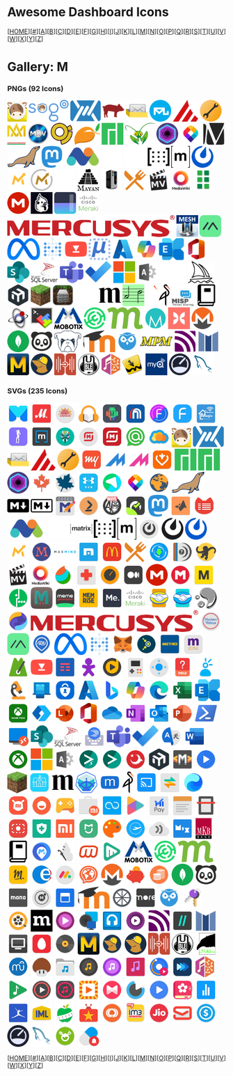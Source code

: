 # Awesome Dashboard Icons

[[HOME](..)][[#](gallery.md)][[A](gallery-a.md)][[B](gallery-b.md)][[C](gallery-c.md)][[D](gallery-d.md)][[E](gallery-e.md)][[F](gallery-f.md)][[G](gallery-g.md)][[H](gallery-h.md)][[I](gallery-i.md)][[J](gallery-j.md)][[K](gallery-k.md)][[L](gallery-l.md)][[M](gallery-m.md)][[N](gallery-n.md)][[O](gallery-o.md)][[P](gallery-p.md)][[Q](gallery-q.md)][[R](gallery-r.md)][[S](gallery-s.md)][[T](gallery-t.md)][[U](gallery-u.md)][[V](gallery-v.md)][[W](gallery-w.md)][[X](gallery-x.md)][[Y](gallery-y.md)][[Z](gallery-z.md)]

# Gallery: M

### PNGs (92 Icons)

<img src="../icons/mailcow.png" alt="mailcow" height="50"> <img src="../icons/mailcowsogo.png" alt="mailcowsogo" height="50"> <img src="../icons/mailfence.png" alt="mailfence" height="50"> <img src="../icons/mailhog.png" alt="mailhog" height="50"> <img src="../icons/mailinabox.png" alt="mailinabox" height="50"> <img src="../icons/mailu.png" alt="mailu" height="50"> <img src="../icons/mainsail.png" alt="mainsail" height="50"> <img src="../icons/maintainerr.png" alt="maintainerr" height="50"> <img src="../icons/mak.png" alt="mak" height="50"> <img src="../icons/makemkv.png" alt="makemkv" height="50"> <img src="../icons/maloja.png" alt="maloja" height="50"> <img src="../icons/mango.png" alt="mango" height="50"> <img src="../icons/manjaro-linux.png" alt="manjaro-linux" height="50"> <img src="../icons/mantisbt.png" alt="mantisbt" height="50"> <img src="../icons/manyfold.png" alt="manyfold" height="50"> <img src="../icons/maptiler.png" alt="maptiler" height="50"> <img src="../icons/marginalia.png" alt="marginalia" height="50"> <img src="../icons/mariadb.png" alt="mariadb" height="50"> <img src="../icons/mastodon.png" alt="mastodon" height="50"> <img src="../icons/matomo.png" alt="matomo" height="50"> <img src="../icons/matrix-light.png" alt="matrix-light" height="50"> <img src="../icons/matrix-synapse-light.png" alt="matrix-synapse-light" height="50"> <img src="../icons/matrix-synapse.png" alt="matrix-synapse" height="50"> <img src="../icons/matrix.png" alt="matrix" height="50"> <img src="../icons/mattermost.png" alt="mattermost" height="50"> <img src="../icons/mautic-light.png" alt="mautic-light" height="50"> <img src="../icons/mautic.png" alt="mautic" height="50"> <img src="../icons/mayan-edms-light.png" alt="mayan-edms-light" height="50"> <img src="../icons/mayan-edms.png" alt="mayan-edms" height="50"> <img src="../icons/mcmyadmin.png" alt="mcmyadmin" height="50"> <img src="../icons/mealie.png" alt="mealie" height="50"> <img src="../icons/mediathekview.png" alt="mediathekview" height="50"> <img src="../icons/mediawiki.png" alt="mediawiki" height="50"> <img src="../icons/medusa.png" alt="medusa" height="50"> <img src="../icons/mega-nz.png" alt="mega-nz" height="50"> <img src="../icons/memos.png" alt="memos" height="50"> <img src="../icons/mempool.png" alt="mempool" height="50"> <img src="../icons/meraki.png" alt="meraki" height="50"> <img src="../icons/mercusys-logo.png" alt="mercusys-logo" height="50"> <img src="../icons/meshcentral.png" alt="meshcentral" height="50"> <img src="../icons/meshtastic.png" alt="meshtastic" height="50"> <img src="../icons/meta.png" alt="meta" height="50"> <img src="../icons/metabase.png" alt="metabase" height="50"> <img src="../icons/metube.png" alt="metube" height="50"> <img src="../icons/microbin.png" alt="microbin" height="50"> <img src="../icons/microsoft-azure.png" alt="microsoft-azure" height="50"> <img src="../icons/microsoft-copilot.png" alt="microsoft-copilot" height="50"> <img src="../icons/microsoft-exchange.png" alt="microsoft-exchange" height="50"> <img src="../icons/microsoft-office.png" alt="microsoft-office" height="50"> <img src="../icons/microsoft-sharepoint.png" alt="microsoft-sharepoint" height="50"> <img src="../icons/microsoft-sql-server.png" alt="microsoft-sql-server" height="50"> <img src="../icons/microsoft-teams.png" alt="microsoft-teams" height="50"> <img src="../icons/microsoft-todo.png" alt="microsoft-todo" height="50"> <img src="../icons/microsoft.png" alt="microsoft" height="50"> <img src="../icons/microsoft365-admin-center.png" alt="microsoft365-admin-center" height="50"> <img src="../icons/midjourney-light.png" alt="midjourney-light" height="50"> <img src="../icons/midjourney.png" alt="midjourney" height="50"> <img src="../icons/mikrotik.png" alt="mikrotik" height="50"> <img src="../icons/minecraft.png" alt="minecraft" height="50"> <img src="../icons/mineos.png" alt="mineos" height="50"> <img src="../icons/miniflux-light.png" alt="miniflux-light" height="50"> <img src="../icons/miniflux.png" alt="miniflux" height="50"> <img src="../icons/minimserver.png" alt="minimserver" height="50"> <img src="../icons/minio-light.png" alt="minio-light" height="50"> <img src="../icons/minio.png" alt="minio" height="50"> <img src="../icons/misp.png" alt="misp" height="50"> <img src="../icons/mkdocs.png" alt="mkdocs" height="50"> <img src="../icons/mkvtoolnix.png" alt="mkvtoolnix" height="50"> <img src="../icons/mobaxterm.png" alt="mobaxterm" height="50"> <img src="../icons/mobotix.png" alt="mobotix" height="50"> <img src="../icons/modrinth.png" alt="modrinth" height="50"> <img src="../icons/mojeek.png" alt="mojeek" height="50"> <img src="../icons/molecule.png" alt="molecule" height="50"> <img src="../icons/monarch-money.png" alt="monarch-money" height="50"> <img src="../icons/monero.png" alt="monero" height="50"> <img src="../icons/mongodb.png" alt="mongodb" height="50"> <img src="../icons/monica.png" alt="monica" height="50"> <img src="../icons/monit.png" alt="monit" height="50"> <img src="../icons/moodle.png" alt="moodle" height="50"> <img src="../icons/motioneye.png" alt="motioneye" height="50"> <img src="../icons/mpm.png" alt="mpm" height="50"> <img src="../icons/mqtt.png" alt="mqtt" height="50"> <img src="../icons/mstream.png" alt="mstream" height="50"> <img src="../icons/mullvad-browser.png" alt="mullvad-browser" height="50"> <img src="../icons/mullvad.png" alt="mullvad" height="50"> <img src="../icons/multi-scrobbler.png" alt="multi-scrobbler" height="50"> <img src="../icons/mumble.png" alt="mumble" height="50"> <img src="../icons/musicbrainz.png" alt="musicbrainz" height="50"> <img src="../icons/mylar.png" alt="mylar" height="50"> <img src="../icons/myq.png" alt="myq" height="50"> <img src="../icons/myspeed.png" alt="myspeed" height="50"> <img src="../icons/mysql.png" alt="mysql" height="50">

### SVGs (235 Icons)

<img src="../icons/m-launcher.svg" alt="m-launcher" height="50"> <img src="../icons/m-video.svg" alt="m-video" height="50"> <img src="../icons/maadhaar.svg" alt="maadhaar" height="50"> <img src="../icons/mabook.svg" alt="mabook" height="50"> <img src="../icons/macrodroid.svg" alt="macrodroid" height="50"> <img src="../icons/maf-carrefour.svg" alt="maf-carrefour" height="50"> <img src="../icons/magic-font-swap.svg" alt="magic-font-swap" height="50"> <img src="../icons/magic-font.svg" alt="magic-font" height="50"> <img src="../icons/magic-home.svg" alt="magic-home" height="50"> <img src="../icons/magic-poser.svg" alt="magic-poser" height="50"> <img src="../icons/magicplan.svg" alt="magicplan" height="50"> <img src="../icons/magisk.svg" alt="magisk" height="50"> <img src="../icons/magnit-dostavka.svg" alt="magnit-dostavka" height="50"> <img src="../icons/magnit.svg" alt="magnit" height="50"> <img src="../icons/mail-ru-agent.svg" alt="mail-ru-agent" height="50"> <img src="../icons/mail-ru-cloud.svg" alt="mail-ru-cloud" height="50"> <img src="../icons/mailcow.svg" alt="mailcow" height="50"> <img src="../icons/mailfence.svg" alt="mailfence" height="50"> <img src="../icons/mailinabox.svg" alt="mailinabox" height="50"> <img src="../icons/mainsail.svg" alt="mainsail" height="50"> <img src="../icons/maintainerr.svg" alt="maintainerr" height="50"> <img src="../icons/makemytrip.svg" alt="makemytrip" height="50"> <img src="../icons/mame4all.svg" alt="mame4all" height="50"> <img src="../icons/mame4droid.svg" alt="mame4droid" height="50"> <img src="../icons/managemyhealth.svg" alt="managemyhealth" height="50"> <img src="../icons/manjaro-linux.svg" alt="manjaro-linux" height="50"> <img src="../icons/manjaro.svg" alt="manjaro" height="50"> <img src="../icons/manyfold.svg" alt="manyfold" height="50"> <img src="../icons/maple-player.svg" alt="maple-player" height="50"> <img src="../icons/maple.svg" alt="maple" height="50"> <img src="../icons/mapmyrun.svg" alt="mapmyrun" height="50"> <img src="../icons/mappy.svg" alt="mappy" height="50"> <img src="../icons/maptiler.svg" alt="maptiler" height="50"> <img src="../icons/marble-behaim.svg" alt="marble-behaim" height="50"> <img src="../icons/mariadb.svg" alt="mariadb" height="50"> <img src="../icons/markdown-dark.svg" alt="markdown-dark" height="50"> <img src="../icons/markdown.svg" alt="markdown" height="50"> <img src="../icons/markor.svg" alt="markor" height="50"> <img src="../icons/marktplaats.svg" alt="marktplaats" height="50"> <img src="../icons/marvel-comics.svg" alt="marvel-comics" height="50"> <img src="../icons/master-for-amazfit.svg" alt="master-for-amazfit" height="50"> <img src="../icons/mastodon.svg" alt="mastodon" height="50"> <img src="../icons/matlab.svg" alt="matlab" height="50"> <img src="../icons/matlog.svg" alt="matlog" height="50"> <img src="../icons/matomo.svg" alt="matomo" height="50"> <img src="../icons/matrix-logo-light.svg" alt="matrix-logo-light" height="50"> <img src="../icons/matrix-logo.svg" alt="matrix-logo" height="50"> <img src="../icons/matrix-synapse.svg" alt="matrix-synapse" height="50"> <img src="../icons/matrix.svg" alt="matrix" height="50"> <img src="../icons/mattermost-classic.svg" alt="mattermost-classic" height="50"> <img src="../icons/mattermost-dark.svg" alt="mattermost-dark" height="50"> <img src="../icons/mattermost.svg" alt="mattermost" height="50"> <img src="../icons/mautic-light.svg" alt="mautic-light" height="50"> <img src="../icons/maxima.svg" alt="maxima" height="50"> <img src="../icons/maxmind-logo.svg" alt="maxmind-logo" height="50"> <img src="../icons/maxthon-browser.svg" alt="maxthon-browser" height="50"> <img src="../icons/mcdonalds.svg" alt="mcdonalds" height="50"> <img src="../icons/mealie.svg" alt="mealie" height="50"> <img src="../icons/mediaget.svg" alt="mediaget" height="50"> <img src="../icons/mediainfo.svg" alt="mediainfo" height="50"> <img src="../icons/mediamonkey.svg" alt="mediamonkey" height="50"> <img src="../icons/mediathekview.svg" alt="mediathekview" height="50"> <img src="../icons/mediawiki.svg" alt="mediawiki" height="50"> <img src="../icons/medibang-paint.svg" alt="medibang-paint" height="50"> <img src="../icons/medical.svg" alt="medical" height="50"> <img src="../icons/meditation-timer-beta.svg" alt="meditation-timer-beta" height="50"> <img src="../icons/medium-reader.svg" alt="medium-reader" height="50"> <img src="../icons/mega-nz.svg" alt="mega-nz" height="50"> <img src="../icons/mega.svg" alt="mega" height="50"> <img src="../icons/megabonus.svg" alt="megabonus" height="50"> <img src="../icons/megafon.svg" alt="megafon" height="50"> <img src="../icons/memcached.svg" alt="memcached" height="50"> <img src="../icons/meme-generator.svg" alt="meme-generator" height="50"> <img src="../icons/memrise.svg" alt="memrise" height="50"> <img src="../icons/mental-health.svg" alt="mental-health" height="50"> <img src="../icons/meraki.svg" alt="meraki" height="50"> <img src="../icons/mercado-libre.svg" alt="mercado-libre" height="50"> <img src="../icons/mercado-pago.svg" alt="mercado-pago" height="50"> <img src="../icons/mercurial.svg" alt="mercurial" height="50"> <img src="../icons/mercury-browser.svg" alt="mercury-browser" height="50"> <img src="../icons/mercusys-logo.svg" alt="mercusys-logo" height="50"> <img src="../icons/merriam-webster-dictionary.svg" alt="merriam-webster-dictionary" height="50"> <img src="../icons/meshtastic.svg" alt="meshtastic" height="50"> <img src="../icons/met-service.svg" alt="met-service" height="50"> <img src="../icons/meta.svg" alt="meta" height="50"> <img src="../icons/metabase.svg" alt="metabase" height="50"> <img src="../icons/metamask.svg" alt="metamask" height="50"> <img src="../icons/metlink.svg" alt="metlink" height="50"> <img src="../icons/metro-store.svg" alt="metro-store" height="50"> <img src="../icons/metro-zone.svg" alt="metro-zone" height="50"> <img src="../icons/metronome.svg" alt="metronome" height="50"> <img src="../icons/metube.svg" alt="metube" height="50"> <img src="../icons/meu-tim.svg" alt="meu-tim" height="50"> <img src="../icons/meu-vivo.svg" alt="meu-vivo" height="50"> <img src="../icons/mezzo-player.svg" alt="mezzo-player" height="50"> <img src="../icons/mgba.svg" alt="mgba" height="50"> <img src="../icons/mi-remote.svg" alt="mi-remote" height="50"> <img src="../icons/mi-services-and-comments.svg" alt="mi-services-and-comments" height="50"> <img src="../icons/mi-telcel.svg" alt="mi-telcel" height="50"> <img src="../icons/microscope.svg" alt="microscope" height="50"> <img src="../icons/microsoft-appmanager.svg" alt="microsoft-appmanager" height="50"> <img src="../icons/microsoft-azure-authenticator.svg" alt="microsoft-azure-authenticator" height="50"> <img src="../icons/microsoft-azure.svg" alt="microsoft-azure" height="50"> <img src="../icons/microsoft-bing.svg" alt="microsoft-bing" height="50"> <img src="../icons/microsoft-copilot.svg" alt="microsoft-copilot" height="50"> <img src="../icons/microsoft-edge.svg" alt="microsoft-edge" height="50"> <img src="../icons/microsoft-excel.svg" alt="microsoft-excel" height="50"> <img src="../icons/microsoft-exchange.svg" alt="microsoft-exchange" height="50"> <img src="../icons/microsoft-gamepass.svg" alt="microsoft-gamepass" height="50"> <img src="../icons/microsoft-launcher.svg" alt="microsoft-launcher" height="50"> <img src="../icons/microsoft-lens.svg" alt="microsoft-lens" height="50"> <img src="../icons/microsoft-office.svg" alt="microsoft-office" height="50"> <img src="../icons/microsoft-onedrive.svg" alt="microsoft-onedrive" height="50"> <img src="../icons/microsoft-onenote.svg" alt="microsoft-onenote" height="50"> <img src="../icons/microsoft-outlook.svg" alt="microsoft-outlook" height="50"> <img src="../icons/microsoft-powerpoint.svg" alt="microsoft-powerpoint" height="50"> <img src="../icons/microsoft-powershell.svg" alt="microsoft-powershell" height="50"> <img src="../icons/microsoft-rdc.svg" alt="microsoft-rdc" height="50"> <img src="../icons/microsoft-sharepoint.svg" alt="microsoft-sharepoint" height="50"> <img src="../icons/microsoft-sql-server.svg" alt="microsoft-sql-server" height="50"> <img src="../icons/microsoft-swiftkey.svg" alt="microsoft-swiftkey" height="50"> <img src="../icons/microsoft-teams.svg" alt="microsoft-teams" height="50"> <img src="../icons/microsoft-todo.svg" alt="microsoft-todo" height="50"> <img src="../icons/microsoft-translator.svg" alt="microsoft-translator" height="50"> <img src="../icons/microsoft-word.svg" alt="microsoft-word" height="50"> <img src="../icons/microsoft-xbox.svg" alt="microsoft-xbox" height="50"> <img src="../icons/microsoft.svg" alt="microsoft" height="50"> <img src="../icons/microsoft365-admin-center.svg" alt="microsoft365-admin-center" height="50"> <img src="../icons/migrate-flasher.svg" alt="migrate-flasher" height="50"> <img src="../icons/migrate.svg" alt="migrate" height="50"> <img src="../icons/migration-management.svg" alt="migration-management" height="50"> <img src="../icons/mikrotik.svg" alt="mikrotik" height="50"> <img src="../icons/mindustry.svg" alt="mindustry" height="50"> <img src="../icons/mine-video-player.svg" alt="mine-video-player" height="50"> <img src="../icons/minecraft.svg" alt="minecraft" height="50"> <img src="../icons/minha-escola-sp.svg" alt="minha-escola-sp" height="50"> <img src="../icons/miniflux.svg" alt="miniflux" height="50"> <img src="../icons/minikube.svg" alt="minikube" height="50"> <img src="../icons/minimizer-for-youtube.svg" alt="minimizer-for-youtube" height="50"> <img src="../icons/minio.svg" alt="minio" height="50"> <img src="../icons/miracast.svg" alt="miracast" height="50"> <img src="../icons/miui-backup.svg" alt="miui-backup" height="50"> <img src="../icons/miui-browser.svg" alt="miui-browser" height="50"> <img src="../icons/miui-community.svg" alt="miui-community" height="50"> <img src="../icons/miui-feedback.svg" alt="miui-feedback" height="50"> <img src="../icons/miui-games.svg" alt="miui-games" height="50"> <img src="../icons/miui-market.svg" alt="miui-market" height="50"> <img src="../icons/miui-mi-drop.svg" alt="miui-mi-drop" height="50"> <img src="../icons/miui-mi-video.svg" alt="miui-mi-video" height="50"> <img src="../icons/miui-mipay.svg" alt="miui-mipay" height="50"> <img src="../icons/miui-notes.svg" alt="miui-notes" height="50"> <img src="../icons/miui-scanner.svg" alt="miui-scanner" height="50"> <img src="../icons/miui-screen-recorder.svg" alt="miui-screen-recorder" height="50"> <img src="../icons/miui-security.svg" alt="miui-security" height="50"> <img src="../icons/miui-shop.svg" alt="miui-shop" height="50"> <img src="../icons/miui-smarthome.svg" alt="miui-smarthome" height="50"> <img src="../icons/miui-themeeditor.svg" alt="miui-themeeditor" height="50"> <img src="../icons/miui-virtualsim.svg" alt="miui-virtualsim" height="50"> <img src="../icons/mixcloud.svg" alt="mixcloud" height="50"> <img src="../icons/mixplorer.svg" alt="mixplorer" height="50"> <img src="../icons/mkb-bank.svg" alt="mkb-bank" height="50"> <img src="../icons/mkdocs.svg" alt="mkdocs" height="50"> <img src="../icons/mlite.svg" alt="mlite" height="50"> <img src="../icons/mnemosyne.svg" alt="mnemosyne" height="50"> <img src="../icons/mobizen.svg" alt="mobizen" height="50"> <img src="../icons/moboplayer.svg" alt="moboplayer" height="50"> <img src="../icons/mobotix.svg" alt="mobotix" height="50"> <img src="../icons/modrinth.svg" alt="modrinth" height="50"> <img src="../icons/mojeek.svg" alt="mojeek" height="50"> <img src="../icons/molotov.svg" alt="molotov" height="50"> <img src="../icons/mon-espace.svg" alt="mon-espace" height="50"> <img src="../icons/mondaycom.svg" alt="mondaycom" height="50"> <img src="../icons/mondly-languages.svg" alt="mondly-languages" height="50"> <img src="../icons/monero.svg" alt="monero" height="50"> <img src="../icons/money-manager.svg" alt="money-manager" height="50"> <img src="../icons/moneydance.svg" alt="moneydance" height="50"> <img src="../icons/mongodb.svg" alt="mongodb" height="50"> <img src="../icons/monica.svg" alt="monica" height="50"> <img src="../icons/monobank.svg" alt="monobank" height="50"> <img src="../icons/monoic-black.svg" alt="monoic-black" height="50"> <img src="../icons/month.svg" alt="month" height="50"> <img src="../icons/moodle.svg" alt="moodle" height="50"> <img src="../icons/moonlight.svg" alt="moonlight" height="50"> <img src="../icons/moretv.svg" alt="moretv" height="50"> <img src="../icons/motioneye.svg" alt="motioneye" height="50"> <img src="../icons/motp.svg" alt="motp" height="50"> <img src="../icons/movie-hd.svg" alt="movie-hd" height="50"> <img src="../icons/mozilla.svg" alt="mozilla" height="50"> <img src="../icons/mp3-player-white.svg" alt="mp3-player-white" height="50"> <img src="../icons/mpd.svg" alt="mpd" height="50"> <img src="../icons/mpdroid.svg" alt="mpdroid" height="50"> <img src="../icons/mpv.svg" alt="mpv" height="50"> <img src="../icons/mqtt.svg" alt="mqtt" height="50"> <img src="../icons/mr-time.svg" alt="mr-time" height="50"> <img src="../icons/mstream.svg" alt="mstream" height="50"> <img src="../icons/msx.svg" alt="msx" height="50"> <img src="../icons/mts.svg" alt="mts" height="50"> <img src="../icons/mttcross-player.svg" alt="mttcross-player" height="50"> <img src="../icons/mullvad-browser.svg" alt="mullvad-browser" height="50"> <img src="../icons/mullvad-vpn.svg" alt="mullvad-vpn" height="50"> <img src="../icons/mullvad.svg" alt="mullvad" height="50"> <img src="../icons/multi-scrobbler.svg" alt="multi-scrobbler" height="50"> <img src="../icons/mumble.svg" alt="mumble" height="50"> <img src="../icons/munin.svg" alt="munin" height="50"> <img src="../icons/musescore.svg" alt="musescore" height="50"> <img src="../icons/mushrooms-app.svg" alt="mushrooms-app" height="50"> <img src="../icons/music-folder-player.svg" alt="music-folder-player" height="50"> <img src="../icons/music-go-plus.svg" alt="music-go-plus" height="50"> <img src="../icons/music-go.svg" alt="music-go" height="50"> <img src="../icons/music-hero.svg" alt="music-hero" height="50"> <img src="../icons/music-player-go.svg" alt="music-player-go" height="50"> <img src="../icons/music-speed-changer.svg" alt="music-speed-changer" height="50"> <img src="../icons/musicbrainz.svg" alt="musicbrainz" height="50"> <img src="../icons/musicolet-music-player.svg" alt="musicolet-music-player" height="50"> <img src="../icons/musicplayer-mp3.svg" alt="musicplayer-mp3" height="50"> <img src="../icons/musicplayer-rocket.svg" alt="musicplayer-rocket" height="50"> <img src="../icons/musix-player.svg" alt="musix-player" height="50"> <img src="../icons/musixmatch.svg" alt="musixmatch" height="50"> <img src="../icons/mvideoplayer.svg" alt="mvideoplayer" height="50"> <img src="../icons/mx-player.svg" alt="mx-player" height="50"> <img src="../icons/my-calendar.svg" alt="my-calendar" height="50"> <img src="../icons/my-data-manager.svg" alt="my-data-manager" height="50"> <img src="../icons/my-fitness-pal.svg" alt="my-fitness-pal" height="50"> <img src="../icons/my-iml.svg" alt="my-iml" height="50"> <img src="../icons/my-net-diary.svg" alt="my-net-diary" height="50"> <img src="../icons/my-shows.svg" alt="my-shows" height="50"> <img src="../icons/myheritage.svg" alt="myheritage" height="50"> <img src="../icons/myim3.svg" alt="myim3" height="50"> <img src="../icons/myjio.svg" alt="myjio" height="50"> <img src="../icons/mymail.svg" alt="mymail" height="50"> <img src="../icons/mypay.svg" alt="mypay" height="50"> <img src="../icons/myspeed.svg" alt="myspeed" height="50"> <img src="../icons/mysql.svg" alt="mysql" height="50"> <img src="../icons/mysugr.svg" alt="mysugr" height="50"> <img src="../icons/mytherapy.svg" alt="mytherapy" height="50">

[[HOME](..)][[#](gallery.md)][[A](gallery-a.md)][[B](gallery-b.md)][[C](gallery-c.md)][[D](gallery-d.md)][[E](gallery-e.md)][[F](gallery-f.md)][[G](gallery-g.md)][[H](gallery-h.md)][[I](gallery-i.md)][[J](gallery-j.md)][[K](gallery-k.md)][[L](gallery-l.md)][[M](gallery-m.md)][[N](gallery-n.md)][[O](gallery-o.md)][[P](gallery-p.md)][[Q](gallery-q.md)][[R](gallery-r.md)][[S](gallery-s.md)][[T](gallery-t.md)][[U](gallery-u.md)][[V](gallery-v.md)][[W](gallery-w.md)][[X](gallery-x.md)][[Y](gallery-y.md)][[Z](gallery-z.md)]

